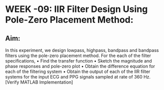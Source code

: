 # **WEEK -09: IIR Filter Design Using Pole-Zero Placement Method:**

## Aim: 
In this experiment, we design lowpass, highpass, bandpass and bandpass filters using the pole-zero placement method. For the each of the filter specifications, 
•	Find the transfer function 
•	Sketch the magnitude and phase responses and pole-zero plot 
•	Obtain the difference equation for each of the filtering system 
•	Obtain the output of each of the IIR filter systems for the input ECG and PPG signals sampled at rate of 360 Hz. [Verify MATLAB Implementation] 
